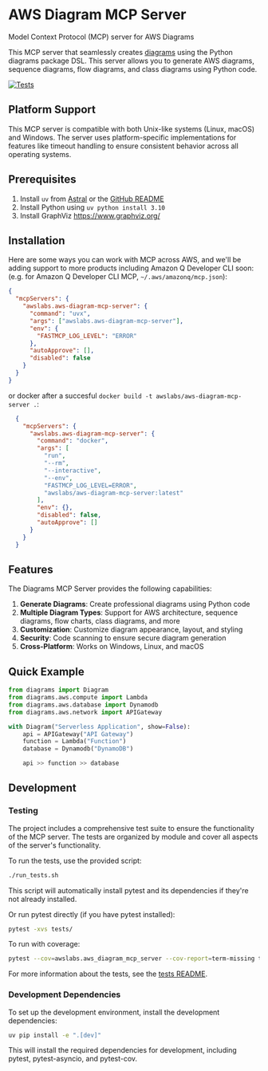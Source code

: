 # AWS Diagram MCP Server

Model Context Protocol (MCP) server for AWS Diagrams

This MCP server that seamlessly creates [diagrams](https://diagrams.mingrammer.com/) using the Python diagrams package DSL. This server allows you to generate AWS diagrams, sequence diagrams, flow diagrams, and class diagrams using Python code.

[![Tests](https://img.shields.io/badge/tests-passing-brightgreen.svg)](tests/)

## Platform Support

This MCP server is compatible with both Unix-like systems (Linux, macOS) and Windows. The server uses platform-specific implementations for features like timeout handling to ensure consistent behavior across all operating systems.

## Prerequisites

1. Install `uv` from [Astral](https://docs.astral.sh/uv/getting-started/installation/) or the [GitHub README](https://github.com/astral-sh/uv#installation)
2. Install Python using `uv python install 3.10`
3. Install GraphViz https://www.graphviz.org/

## Installation

Here are some ways you can work with MCP across AWS, and we'll be adding support to more products including Amazon Q Developer CLI soon: (e.g. for Amazon Q Developer CLI MCP, `~/.aws/amazonq/mcp.json`):

```json
{
  "mcpServers": {
    "awslabs.aws-diagram-mcp-server": {
      "command": "uvx",
      "args": ["awslabs.aws-diagram-mcp-server"],
      "env": {
        "FASTMCP_LOG_LEVEL": "ERROR"
      },
      "autoApprove": [],
      "disabled": false
    }
  }
}
```

or docker after a succesful `docker build -t awslabs/aws-diagram-mcp-server .`:

```json
  {
    "mcpServers": {
      "awslabs.aws-diagram-mcp-server": {
        "command": "docker",
        "args": [
          "run",
          "--rm",
          "--interactive",
          "--env",
          "FASTMCP_LOG_LEVEL=ERROR",
          "awslabs/aws-diagram-mcp-server:latest"
        ],
        "env": {},
        "disabled": false,
        "autoApprove": []
      }
    }
  }
```

## Features

The Diagrams MCP Server provides the following capabilities:

1. **Generate Diagrams**: Create professional diagrams using Python code
2. **Multiple Diagram Types**: Support for AWS architecture, sequence diagrams, flow charts, class diagrams, and more
3. **Customization**: Customize diagram appearance, layout, and styling
4. **Security**: Code scanning to ensure secure diagram generation
5. **Cross-Platform**: Works on Windows, Linux, and macOS

## Quick Example

```python
from diagrams import Diagram
from diagrams.aws.compute import Lambda
from diagrams.aws.database import Dynamodb
from diagrams.aws.network import APIGateway

with Diagram("Serverless Application", show=False):
    api = APIGateway("API Gateway")
    function = Lambda("Function")
    database = Dynamodb("DynamoDB")

    api >> function >> database
```

## Development

### Testing

The project includes a comprehensive test suite to ensure the functionality of the MCP server. The tests are organized by module and cover all aspects of the server's functionality.

To run the tests, use the provided script:

```bash
./run_tests.sh
```

This script will automatically install pytest and its dependencies if they're not already installed.

Or run pytest directly (if you have pytest installed):

```bash
pytest -xvs tests/
```

To run with coverage:

```bash
pytest --cov=awslabs.aws_diagram_mcp_server --cov-report=term-missing tests/
```

For more information about the tests, see the [tests README](tests/README.md).

### Development Dependencies

To set up the development environment, install the development dependencies:

```bash
uv pip install -e ".[dev]"
```

This will install the required dependencies for development, including pytest, pytest-asyncio, and pytest-cov.
